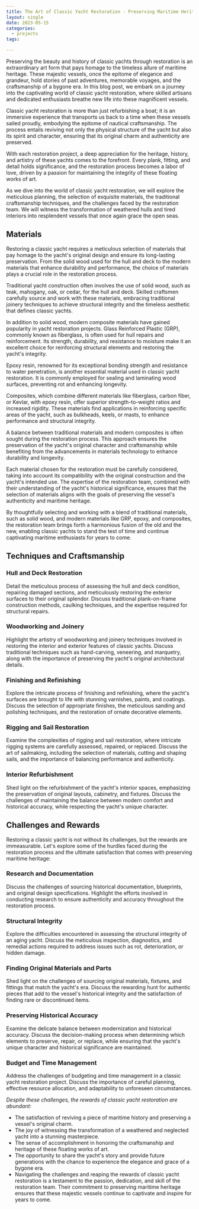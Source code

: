 ```yaml
---
title: The Art of Classic Yacht Restoration - Preserving Maritime Heritage
layout: single
date: 2023-05-15
categories:
  - projects
tags:

---
```


Preserving the beauty and history of classic yachts through restoration is an extraordinary art form that pays homage to the timeless allure of maritime heritage. These majestic vessels, once the epitome of elegance and grandeur, hold stories of past adventures, memorable voyages, and the craftsmanship of a bygone era. In this blog post, we embark on a journey into the captivating world of classic yacht restoration, where skilled artisans and dedicated enthusiasts breathe new life into these magnificent vessels.

Classic yacht restoration is more than just refurbishing a boat; it is an immersive experience that transports us back to a time when these vessels sailed proudly, embodying the epitome of nautical craftsmanship. The process entails reviving not only the physical structure of the yacht but also its spirit and character, ensuring that its original charm and authenticity are preserved.

With each restoration project, a deep appreciation for the heritage, history, and artistry of these yachts comes to the forefront. Every plank, fitting, and detail holds significance, and the restoration process becomes a labor of love, driven by a passion for maintaining the integrity of these floating works of art.

As we dive into the world of classic yacht restoration, we will explore the meticulous planning, the selection of exquisite materials, the traditional craftsmanship techniques, and the challenges faced by the restoration team. We will witness the transformation of weathered hulls and tired interiors into resplendent vessels that once again grace the open seas.

## Materials 


<!-- <p align="center">
  <img src="{{ '/assets/images/post6/1.jpg' | relative_url }}" width="250" height="250">
</p> -->

Restoring a classic yacht requires a meticulous selection of materials that pay homage to the yacht's original design and ensure its long-lasting preservation. From the solid wood used for the hull and deck to the modern materials that enhance durability and performance, the choice of materials plays a crucial role in the restoration process.

Traditional yacht construction often involves the use of solid wood, such as teak, mahogany, oak, or cedar, for the hull and deck. Skilled craftsmen carefully source and work with these materials, embracing traditional joinery techniques to achieve structural integrity and the timeless aesthetic that defines classic yachts.

In addition to solid wood, modern composite materials have gained popularity in yacht restoration projects. Glass Reinforced Plastic (GRP), commonly known as fiberglass, is often used for hull repairs and reinforcement. Its strength, durability, and resistance to moisture make it an excellent choice for reinforcing structural elements and restoring the yacht's integrity.

Epoxy resin, renowned for its exceptional bonding strength and resistance to water penetration, is another essential material used in classic yacht restoration. It is commonly employed for sealing and laminating wood surfaces, preventing rot and enhancing longevity.

Composites, which combine different materials like fiberglass, carbon fiber, or Kevlar, with epoxy resin, offer superior strength-to-weight ratios and increased rigidity. These materials find applications in reinforcing specific areas of the yacht, such as bulkheads, keels, or masts, to enhance performance and structural integrity.

A balance between traditional materials and modern composites is often sought during the restoration process. This approach ensures the preservation of the yacht's original character and craftsmanship while benefiting from the advancements in materials technology to enhance durability and longevity.

Each material chosen for the restoration must be carefully considered, taking into account its compatibility with the original construction and the yacht's intended use. The expertise of the restoration team, combined with their understanding of the yacht's historical significance, ensures that the selection of materials aligns with the goals of preserving the vessel's authenticity and maritime heritage.

By thoughtfully selecting and working with a blend of traditional materials, such as solid wood, and modern materials like GRP, epoxy, and composites, the restoration team brings forth a harmonious fusion of the old and the new, enabling classic yachts to stand the test of time and continue captivating maritime enthusiasts for years to come.


## Techniques and Craftsmanship


### Hull and Deck Restoration

Detail the meticulous process of assessing the hull and deck condition, repairing damaged sections, and meticulously restoring the exterior surfaces to their original splendor. Discuss traditional plank-on-frame construction methods, caulking techniques, and the expertise required for structural repairs.

### Woodworking and Joinery 

Highlight the artistry of woodworking and joinery techniques involved in restoring the interior and exterior features of classic yachts. Discuss traditional techniques such as hand-carving, veneering, and marquetry, along with the importance of preserving the yacht's original architectural details.

### Finishing and Refinishing

Explore the intricate process of finishing and refinishing, where the yacht's surfaces are brought to life with stunning varnishes, paints, and coatings. Discuss the selection of appropriate finishes, the meticulous sanding and polishing techniques, and the restoration of ornate decorative elements.

### Rigging and Sail Restoration

 Examine the complexities of rigging and sail restoration, where intricate rigging systems are carefully assessed, repaired, or replaced. Discuss the art of sailmaking, including the selection of materials, cutting and shaping sails, and the importance of balancing performance and authenticity.

### Interior Refurbishment 

Shed light on the refurbishment of the yacht's interior spaces, emphasizing the preservation of original layouts, cabinetry, and fixtures. Discuss the challenges of maintaining the balance between modern comfort and historical accuracy, while respecting the yacht's unique character.


## Challenges and Rewards

Restoring a classic yacht is not without its challenges, but the rewards are immeasurable. Let's explore some of the hurdles faced during the restoration process and the ultimate satisfaction that comes with preserving maritime heritage:

### Research and Documentation 

Discuss the challenges of sourcing historical documentation, blueprints, and original design specifications. Highlight the efforts involved in conducting research to ensure authenticity and accuracy throughout the restoration process.

### Structural Integrity 
Explore the difficulties encountered in assessing the structural integrity of an aging yacht. Discuss the meticulous inspection, diagnostics, and remedial actions required to address issues such as rot, deterioration, or hidden damage.

### Finding Original Materials and Parts 
Shed light on the challenges of sourcing original materials, fixtures, and fittings that match the yacht's era. Discuss the rewarding hunt for authentic pieces that add to the vessel's historical integrity and the satisfaction of finding rare or discontinued items.

### Preserving Historical Accuracy
Examine the delicate balance between modernization and historical accuracy. Discuss the decision-making process when determining which elements to preserve, repair, or replace, while ensuring that the yacht's unique character and historical significance are maintained.

### Budget and Time Management

Address the challenges of budgeting and time management in a classic yacht restoration project. Discuss the importance of careful planning, effective resource allocation, and adaptability to unforeseen circumstances.

*Despite these challenges, the rewards of classic yacht restoration are abundant:*

- The satisfaction of reviving a piece of maritime history and preserving a vessel's original charm.
- The joy of witnessing the transformation of a weathered and neglected yacht into a stunning masterpiece.
- The sense of accomplishment in honoring the craftsmanship and heritage of these floating works of art.
- The opportunity to share the yacht's story and provide future generations with the chance to experience the elegance and grace of a bygone era.
- Navigating the challenges and reaping the rewards of classic yacht restoration is a testament to the passion, dedication, and skill of the restoration team. Their commitment to preserving maritime heritage ensures that these majestic vessels continue to captivate and inspire for years to come.




